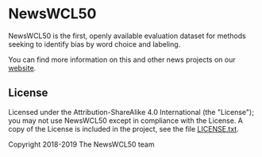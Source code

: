# NewsWCL50
NewsWCL50 is the first, openly available evaluation dataset for methods seeking to identify bias by word choice and labeling.

You can find more information on this and other news projects on our [website](https://mt.uni-wuppertal.de/projects/media-bias-analysis.html).

## License
Licensed under the Attribution-ShareAlike 4.0 International (the "License"); you may not use NewsWCL50 except in compliance with the License. A copy of the License is included in the project, see the file [LICENSE.txt](LICENSE.txt).

Copyright 2018-2019 The NewsWCL50 team
